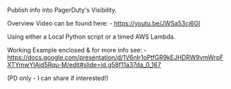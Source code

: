 Publish info into PagerDuty's Visibility.

Overview Video can be found here: -
https://youtu.be/JWSa53cj6GI

Using either a Local Python script or a timed AWS Lambda.

Working Example enclosed & for more info see: -
https://docs.google.com/presentation/d/1V6nIr1oPtfGR9kEJHDRW9vmWrpFXTYmwYIAid5Rqu-M/edit#slide=id.g58f11a37da_0_167

(PD only - I can share if interested!)

